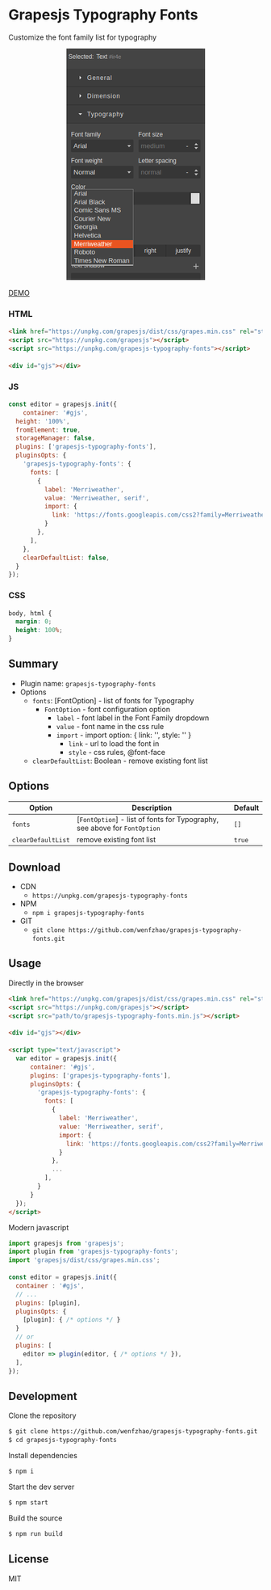 # Grapesjs Typography Fonts

Customize the font family list for typography

<p align="center">
  <img src="demo.png" alt="demo.png">
</p>

[DEMO](https://codepen.io/wenfzhao/pen/ExdJvqY)

### HTML
```html
<link href="https://unpkg.com/grapesjs/dist/css/grapes.min.css" rel="stylesheet">
<script src="https://unpkg.com/grapesjs"></script>
<script src="https://unpkg.com/grapesjs-typography-fonts"></script>

<div id="gjs"></div>
```

### JS
```js
const editor = grapesjs.init({
	container: '#gjs',
  height: '100%',
  fromElement: true,
  storageManager: false,
  plugins: ['grapesjs-typography-fonts'],
  pluginsOpts: {
    'grapesjs-typography-fonts': { 
      fonts: [
        {
          label: 'Merriweather',
          value: 'Merriweather, serif',
          import: {
            link: 'https://fonts.googleapis.com/css2?family=Merriweather:wght@400;700&display=swap'
          }
        },
      ],
    },
    clearDefaultList: false,
  }
});
```

### CSS
```css
body, html {
  margin: 0;
  height: 100%;
}
```


## Summary

* Plugin name: `grapesjs-typography-fonts`
* Options
    * `fonts`: [FontOption] - list of fonts for Typography
      * `FontOption` - font configuration option
        * `label` - font label in the Font Family dropdown
        * `value` - font name in the css rule
        * `import` - import option: { link: '', style: '' }
          * `link` - url to load the font in <link>
          * `style` - css rules, @font-face 
    * `clearDefaultList`: Boolean - remove existing font list



## Options

| Option | Description | Default |
|-|-|-
| `fonts` | [`FontOption`] - list of fonts for Typography, see above for `FontOption` | `[]` |
| `clearDefaultList` | remove existing font list | `true` |



## Download

* CDN
  * `https://unpkg.com/grapesjs-typography-fonts`
* NPM
  * `npm i grapesjs-typography-fonts`
* GIT
  * `git clone https://github.com/wenfzhao/grapesjs-typography-fonts.git`



## Usage

Directly in the browser
```html
<link href="https://unpkg.com/grapesjs/dist/css/grapes.min.css" rel="stylesheet"/>
<script src="https://unpkg.com/grapesjs"></script>
<script src="path/to/grapesjs-typography-fonts.min.js"></script>

<div id="gjs"></div>

<script type="text/javascript">
  var editor = grapesjs.init({
      container: '#gjs',
      plugins: ['grapesjs-typography-fonts'],
      pluginsOpts: {
        'grapesjs-typography-fonts': { 
          fonts: [
            {
              label: 'Merriweather',
              value: 'Merriweather, serif',
              import: {
                link: 'https://fonts.googleapis.com/css2?family=Merriweather:wght@400;700&display=swap'
              }
            },
            ...
          ],
        }
      }
  });
</script>
```

Modern javascript
```js
import grapesjs from 'grapesjs';
import plugin from 'grapesjs-typography-fonts';
import 'grapesjs/dist/css/grapes.min.css';

const editor = grapesjs.init({
  container : '#gjs',
  // ...
  plugins: [plugin],
  pluginsOpts: {
    [plugin]: { /* options */ }
  }
  // or
  plugins: [
    editor => plugin(editor, { /* options */ }),
  ],
});
```



## Development

Clone the repository

```sh
$ git clone https://github.com/wenfzhao/grapesjs-typography-fonts.git
$ cd grapesjs-typography-fonts
```

Install dependencies

```sh
$ npm i
```

Start the dev server

```sh
$ npm start
```

Build the source

```sh
$ npm run build
```



## License

MIT

